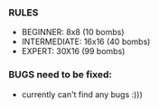 ### RULES
- BEGINNER: 8x8 (10 bombs)
- INTERMEDIATE: 16x16 (40 bombs)
- EXPERT: 30X16 (99 bombs)

### BUGS need to be fixed: 
- currently can't find any bugs :)))

